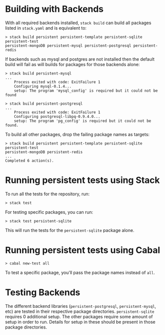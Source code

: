 # Building with Backends

With all required backends installed, `stack build` can build all packages
listed in `stack.yaml` and is equivalent to:

```
> stack build persistent persistent-template persistent-sqlite persistent-test
persistent-mongoDB persistent-mysql persistent-postgresql persistent-redis
```

If backends such as mysql and postgres are not installed then the default build
will fail as will builds for packages for those backends alone:

```
> stack build persistent-mysql
...
    Process exited with code: ExitFailure 1
    Configuring mysql-0.1.4...
    setup: The program 'mysql_config' is required but it could not be found
    
> stack build persistent-postgresql
...
    Process exited with code: ExitFailure 1
    Configuring postgresql-libpq-0.9.4.0...
    setup: The program 'pg_config' is required but it could not be found.
```

To build all other packages, drop the failing package names as targets:

```
> stack build persistent persistent-template persistent-sqlite persistent-test
persistent-mongoDB persistent-redis
...
Completed 6 action(s).
```

# Running persistent tests using Stack

To run all the tests for the repository, run:

    > stack test

For testing specific packages, you can run:

    > stack test persistent-sqlite

This will run the tests for the `persistent-sqlite` package alone.

# Running persistent tests using Cabal

    > cabal new-test all

To test a specific package, you'll pass the package names instead of `all`.

# Testing Backends

The different backend libraries (`persistent-postgresql`, `persistent-mysql`, etc) are tested in their respective package directories.
`persistent-sqlite` requires 0 additional setup.
The other packages require some amount of setup in order to run.
Details for setup in these should be present in those package directories.
